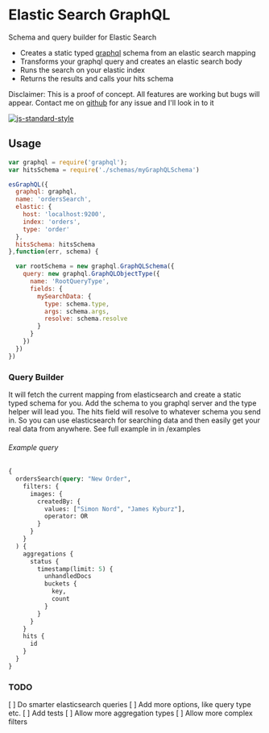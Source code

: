 # Elastic Search GraphQL
Schema and query builder for Elastic Search

- Creates a static typed [graphql](https://github.com/graphql/graphql-js) schema from an elastic search mapping
- Transforms your graphql query and creates an elastic search body
- Runs the search on your elastic index
- Returns the results and calls your hits schema

Disclaimer: This is a proof of concept. All features are working but bugs will appear. Contact me on [github](https://github.com/nordsimon/elasticsearch-graphql) for any issue and I'll look in to it

[![js-standard-style](https://cdn.rawgit.com/feross/standard/master/badge.svg)](https://github.com/feross/standard)

## Usage
```javascript
var graphql = require('graphql');
var hitsSchema = require('./schemas/myGraphQLSchema')

esGraphQL({
  graphql: graphql,
  name: 'ordersSearch',
  elastic: {
    host: 'localhost:9200',
    index: 'orders',
    type: 'order'
  },
  hitsSchema: hitsSchema
},function(err, schema) {

  var rootSchema = new graphql.GraphQLSchema({
    query: new graphql.GraphQLObjectType({
      name: 'RootQueryType',
      fields: {
        mySearchData: {
          type: schema.type,
          args: schema.args,
          resolve: schema.resolve
        }
      }
    })
  })
})
```



### Query Builder
It will fetch the current mapping from elasticsearch and create a static typed schema for you. Add the schema to you graphql server and the type helper will lead you. The hits field will resolve to whatever schema you send in. So you can use elasticsearch for searching data and then easily get your real data from anywhere. See full example in in /examples

###### Example query
```graphql
{
  ordersSearch(query: "New Order",
    filters: {
      images: {
        createdBy: {
          values: ["Simon Nord", "James Kyburz"],
          operator: OR
        }
      }
    }
  ) {
    aggregations {
      status {
        timestamp(limit: 5) {
          unhandledDocs
          buckets {
            key,
            count
          }
        }
      }
    }
    hits {
      id
    }
  }
}
```

### TODO
[ ] Do smarter elasticsearch queries
[ ] Add more options, like query type etc.
[ ] Add tests
[ ] Allow more aggregation types
[ ] Allow more complex filters
